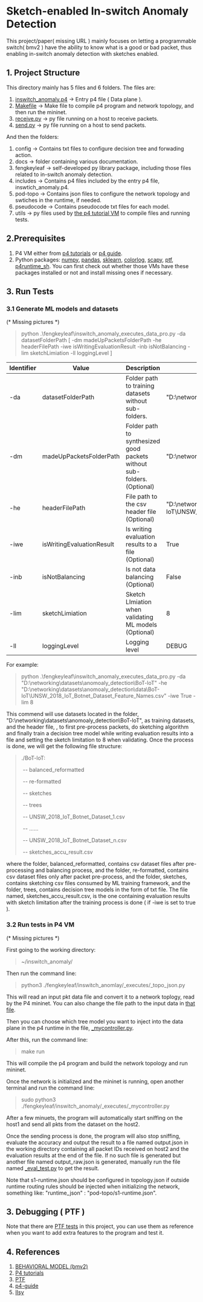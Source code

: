

# Sketch-enabled In-switch Anomaly Detection

This project/paper( missing URL ) mainly focuses on letting a programmable switch( bmv2 ) have the ability to know what is a good or bad packet, thus enabling in-switch anomaly detection with sketches enabled.

## 1. Project Structure

This directory mainly has 5 files and 6 folders. The files are:

1. [inswitch_anomaly.p4](https://github.com/fengkeyleaf/inswitch_anomaly/blob/main/inswitch_anomaly.p4) -> Entry p4 file ( Data plane ).
3. [Makefile](https://github.com/fengkeyleaf/inswitch_anomaly/blob/main/Makefile) -> Make file to compile p4 program and network topology, and then run the mininet.
4. [receive.py](https://github.com/fengkeyleaf/inswitch_anomaly/blob/main/receive.py) -> py file running on a host to receive packets.
5. [send.py](https://github.com/fengkeyleaf/inswitch_anomaly/blob/main/send.py) -> py file running on a host to send packets.

And then the folders:

1. config -> Contains txt files to configure decision tree and forwading action.
2. docs -> folder containing various documentation.
3. fengkeyleaf -> self-developed py library package, including those files related to in-switch anomaly detection.
4. includes -> Contains p4 files included by the entry p4 file, inswtich_anomaly.p4.
5. pod-topo -> Contains json files to configure the network topology and swtiches in the runtime, if needed.
6. pseudocode -> Contains pseudocode txt files for each model.
7. utils -> py files used by [the p4 tutorial VM](https://github.com/p4lang/tutorials/tree/master/vm-ubuntu-20.04) to compile files and running tests.

## 2.Prerequisites

1. P4 VM either from [p4 tutorials](https://github.com/p4lang/tutorials/tree/master/vm-ubuntu-20.04) or [p4 guide](https://github.com/jafingerhut/p4-guide/tree/master).
2. Python packages: [numpy](https://numpy.org/install/), [pandas](https://pandas.pydata.org/docs/getting_started/install.html), [sklearn](https://scikit-learn.org/stable/install.html), [colorlog](https://pypi.org/project/colorlog/), [scapy](https://scapy.net/), [ptf](https://github.com/p4lang/ptf), [p4runtime_sh](https://github.com/p4lang/p4runtime-shell). You can first check out whether those VMs have these packages installed or not and install missing ones if necessary.

## 3. Run Tests

### 3.1 Generate ML models and datasets

(* Missing pictures *)

> python .\fengkeyleaf\inswitch_anomaly\_executes\_data_pro.py -da datasetFolderPath [ -dm madeUpPacketsFolderPath -he headerFilePath -iwe isWritingEvaluationResult -inb isNotBalancing -lim sketchLimiation -ll loggingLevel ]

| Identifier | Value                     | Description                                                  | Example                                                      | Default                     |
| ---------- | ------------------------- | ------------------------------------------------------------ | ------------------------------------------------------------ | --------------------------- |
| -da        | datasetFolderPath         | Folder path to training datasets without sub-folders.        | "D:\networking\datasets\anomoaly_detection\BoT-loT"          |                             |
| -dm        | madeUpPacketsFolderPath   | Folder path to synthesized good packets without sub-folders. (Optional) | "D:\networking\datasets\anomoaly_detection\pcap"             | None                        |
| -he        | headerFilePath            | File path to the csv header file (Optional)                  | "D:\networking\datasets\anomoaly_detection\data\BoT-IoT\UNSW_2018_IoT_Botnet_Dataset_Feature_Names.csv" | None                        |
| -iwe       | isWritingEvaluationResult | Is writing evaluation results to a file (Optional)           | True                                                         | False                       |
| -inb       | isNotBalancing            | Is not data balancing (Optional)                             | False                                                        | False                       |
| -lim       | sketchLimiation           | Sketch LImiation when validating ML models (Optional)        | 8                                                            | -1( meaning no limitation ) |
| -ll        | loggingLevel              | Logging level                                                | DEBUG                                                        | INFO                        |

For example:

>  python .\fengkeyleaf\inswitch_anomaly\_executes\_data_pro.py -da "D:\networking\datasets\anomoaly_detection\BoT-loT" -he "D:\networking\datasets\anomoaly_detection\data\BoT-IoT\UNSW_2018_IoT_Botnet_Dataset_Feature_Names.csv" -iwe True -lim 8

This commend will use datasets located in the folder, "D:\networking\datasets\anomoaly_detection\BoT-loT", as training datasets, and the header file, , to first pre-process packets, do sketching algorithm and finally train a decision tree model while writing evaluation results into a file and setting the sketch limitation to 8 when validating. Once the process is done, we will get the following file structure:

> ./BoT-loT:
>
> ​	-- balanced_reformatted
>
> ​	-- re-formatted
>
> ​	-- sketches
>
> ​	-- trees
>
> ​	-- UNSW_2018_IoT_Botnet_Dataset_1.csv
>
> ​	-- ......
>
> ​	-- UNSW_2018_IoT_Botnet_Dataset_n.csv
>
> ​	-- sketches_accu_result.csv

where the folder, balanced_reformatted, contains csv dataset files after pre-processing and balancing process, and the folder, re-formatted, contains csv dataset files only after packet pre-process, and the folder, sketches, contains sketching csv files consumed by ML training framework, and the folder, trees, contains decision tree models in the form of txt file. The file named, sketches_accu_result.csv, is the one containing evaluation results with sketch limitation after the training process is done ( if -iwe is set to true ).

### 3.2 Run tests in P4 VM

(* Missing pictures *)

First going to the working directory:

> ~/inswitch_anomaly/

Then run the command line:

> python3 ./fengkeyleaf/inswitch_anomlay/\_executes/\_topo_json.py
>

This will read an input pkt data file and convert it to a network toplogy, read by the P4 mininet. You can also change the file path to the input data in [that file](https://github.com/fengkeyleaf/inswitch_anomaly/blob/main/fengkeyleaf/inswitch_anomaly/_executes/_topo_json.py).

Then you can choose which tree model you want to inject into the data plane in the p4 runtime in the file, [_mycontroller.py](https://github.com/fengkeyleaf/inswitch_anomaly/blob/main/fengkeyleaf/inswitch_anomaly/_executes/_mycontroller.py#L178).

After this, run the command line:

> make run
>

This will compile the p4 program and build the network topology and run mininet.

Once the network is initialized and the mininet is running, open another terminal and run the command line:

> sudo python3 ./fengkeyleaf/inswitch_anomaly/\_executes/\_mycontroller.py
>

After a few minuets, the program will automatically start sniffing on the host1 and send all pkts from the dataset on the host2.

Once the sending process is done, the program will also stop sniffing, evaluate the accuracy and output the result to a file named output.json in the working directory containing all packet IDs received on host2 and the evaluation results at the end of the file. If no such file is generated but another file named output_raw.json is generated, manually run the file named [_eval_test.py](https://github.com/fengkeyleaf/inswitch_anomaly/blob/main/fengkeyleaf/inswitch_anomaly/_eval_test/_eval_test.py) to get the result.

Note that s1-runtime.json should be configured in topology.json if outside runtime routing rules should be injected when initializing the network, something like: "runtime_json" : "pod-topo/s1-runtime.json".

## 3. Debugging ( PTF )

Note that there are [PTF tests](https://github.com/fengkeyleaf/inswitch_anomaly/blob/main/fengkeyleaf/inswitch_anomaly/_ptf/_inswitch_anomaly.py) in this project, you can use them as reference when you want to add extra features to the program and test it.

## 4. References

1. [BEHAVIORAL MODEL (bmv2)](https://github.com/p4lang/behavioral-model)
2. [P4 tutorials](https://github.com/p4lang/tutorials/tree/master)
3. [PTF](https://github.com/p4lang/ptf)
4. [p4-guide](https://github.com/jafingerhut/p4-guide)
5. [IIsy](https://github.com/cucl-srg/IIsy)

